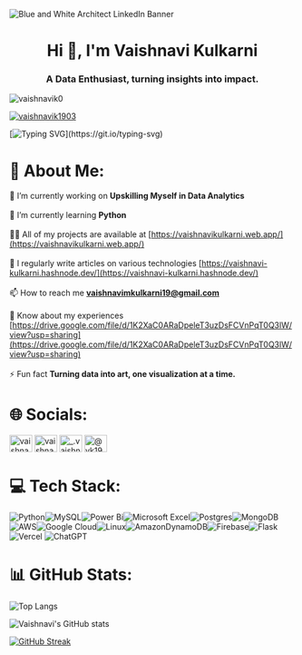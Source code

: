![Blue and White Architect LinkedIn Banner](https://github.com/user-attachments/assets/f6153217-3a89-4983-8c9a-20169c3680aa)
<h1 align="center">Hi 👋, I'm Vaishnavi Kulkarni</h1>
<h3 align="center">A Data Enthusiast, turning insights into impact.</h3>

<p align="left"> <img src="https://komarev.com/ghpvc/?username=vaishnavik0&label=Profile%20views&color=0e75b6&style=flat" alt="vaishnavik0" /> </p>

<p align="left"> <a href="https://twitter.com/vaishnavik1903" target="blank"><img src="https://img.shields.io/twitter/follow/vaishnavik1903?logo=twitter&style=for-the-badge" alt="vaishnavik1903" /></a> </p>

[![Typing SVG](https://readme-typing-svg.herokuapp.com?font=Fira+Code&weight=700&size=19&duration=5015&pause=300&width=435&lines=Hey+there;Welcome+to+my+data-driven+world.;I+turn+raw+data+into+visual+stories.;Where+every+number+tells+a+story.;Wanna+here+a+story+%3F;Dive+into+my+GitHub!)](https://git.io/typing-svg)

# 💫 About Me:
🔭 I’m currently working on **Upskilling Myself in Data Analytics** <br><br>🌱 I’m currently learning **Python**<br><br>👨‍💻 All of my projects are available at [https://vaishnavikulkarni.web.app/](https://vaishnavikulkarni.web.app/)<br><br>📝 I regularly write articles on various technologies [https://vaishnavi-kulkarni.hashnode.dev/](https://vaishnavi-kulkarni.hashnode.dev/)<br><br>📫 How to reach me **vaishnavimkulkarni19@gmail.com**<br><br>📄 Know about my experiences [https://drive.google.com/file/d/1K2XaC0ARaDpeleT3uzDsFCVnPqT0Q3lW/view?usp=sharing](https://drive.google.com/file/d/1K2XaC0ARaDpeleT3uzDsFCVnPqT0Q3lW/view?usp=sharing)<br><br>⚡ Fun fact **Turning data into art, one visualization at a time.**

# 🌐 Socials:
<p align="left">
<a href="https://twitter.com/vaishnavik1903" target="blank"><img align="center" src="https://raw.githubusercontent.com/rahuldkjain/github-profile-readme-generator/master/src/images/icons/Social/twitter.svg" alt="vaishnavik1903" height="30" width="40" /></a>
<a href="https://www.linkedin.com/in/vaishnavi-kulkarni-vk/" target="blank"><img align="center" src="https://raw.githubusercontent.com/rahuldkjain/github-profile-readme-generator/master/src/images/icons/Social/linked-in-alt.svg" alt="vaishnavi kulkarni" height="30" width="40" /></a>
<a href="https://instagram.com/_.vaishnavikulkarni._" target="blank"><img align="center" src="https://raw.githubusercontent.com/rahuldkjain/github-profile-readme-generator/master/src/images/icons/Social/instagram.svg" alt="_.vaishnavikulkarni._" height="30" width="40" /></a>
<a href="https://hashnode.com/@vk1903" target="blank"><img align="center" src="https://raw.githubusercontent.com/rahuldkjain/github-profile-readme-generator/master/src/images/icons/Social/hashnode.svg" alt="@vk1903" height="30" width="40" /></a>
</p>

# 💻 Tech Stack:
![Python](https://img.shields.io/badge/python-3670A0?style=for-the-badge&logo=python&logoColor=ffdd54)![MySQL](https://img.shields.io/badge/mysql-4479A1.svg?style=for-the-badge&logo=mysql&logoColor=white)![Power Bi](https://img.shields.io/badge/power_bi-F2C811?style=for-the-badge&logo=powerbi&logoColor=black)![Microsoft Excel](https://img.shields.io/badge/Microsoft_Excel-217346?style=for-the-badge&logo=microsoft-excel&logoColor=white)![Postgres](https://img.shields.io/badge/postgres-%23316192.svg?style=for-the-badge&logo=postgresql&logoColor=white)![MongoDB](https://img.shields.io/badge/MongoDB-%234ea94b.svg?style=for-the-badge&logo=mongodb&logoColor=white)![AWS](https://img.shields.io/badge/AWS-%23FF9900.svg?style=for-the-badge&logo=amazon-aws&logoColor=white)![Google Cloud](https://img.shields.io/badge/GoogleCloud-%234285F4.svg?style=for-the-badge&logo=google-cloud&logoColor=white)![Linux](https://img.shields.io/badge/Linux-FCC624?style=for-the-badge&logo=linux&logoColor=black)![AmazonDynamoDB](https://img.shields.io/badge/Amazon%20DynamoDB-4053D6?style=for-the-badge&logo=Amazon%20DynamoDB&logoColor=white)![Firebase](https://img.shields.io/badge/firebase-a08021?style=for-the-badge&logo=firebase&logoColor=ffcd34)![Flask](https://img.shields.io/badge/flask-%23000.svg?style=for-the-badge&logo=flask&logoColor=white)![Vercel](https://img.shields.io/badge/vercel-%23000000.svg?style=for-the-badge&logo=vercel&logoColor=white)
![ChatGPT](https://img.shields.io/badge/chatGPT-74aa9c?style=for-the-badge&logo=openai&logoColor=white)

# 📊 GitHub Stats:

![Top Langs](https://github-readme-stats.vercel.app/api/top-langs/?username=vaishnavik0&theme=highcontrast&layout=compact&align=center)

![Vaishnavi's GitHub stats](https://github-readme-stats.vercel.app/api?username=vaishnavik0&show_icons=true&theme=highcontrast&align=center)

[![GitHub Streak](https://streak-stats.demolab.com/?user=vaishnavik0&theme=highcontrast)](https://git.io/streak-stats&align=center)
